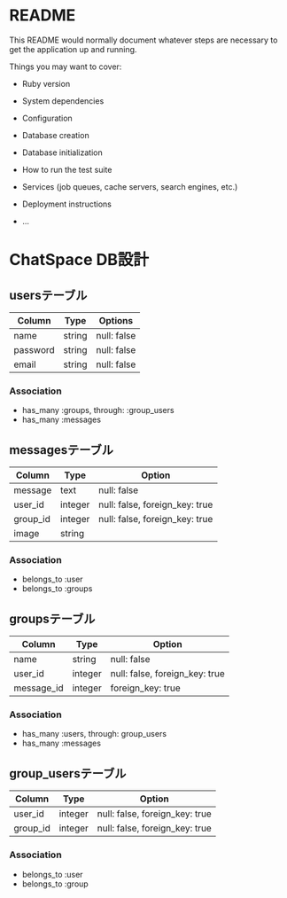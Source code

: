 # README

This README would normally document whatever steps are necessary to get the
application up and running.

Things you may want to cover:

* Ruby version

* System dependencies

* Configuration

* Database creation

* Database initialization

* How to run the test suite

* Services (job queues, cache servers, search engines, etc.)

* Deployment instructions

* ...
# ChatSpace DB設計
## usersテーブル
|Column|Type|Options|
|------|----|-------|
|name|string|null: false|
|password|string|null: false|
|email|string|null: false|
### Association
- has_many :groups, through: :group_users 
- has_many :messages

## messagesテーブル
|Column|Type|Option|
|------|----|------|
|message|text|null: false|
|user_id|integer|null: false, foreign_key: true|
|group_id|integer|null: false, foreign_key: true|
|image|string|
### Association
- belongs_to :user
- belongs_to :groups

## groupsテーブル
|Column|Type|Option|
|------|----|------|
|name|string|null: false|
|user_id|integer|null: false, foreign_key: true|
|message_id|integer|foreign_key: true|
### Association
- has_many :users, through: group_users
- has_many :messages

## group_usersテーブル
|Column|Type|Option|
|------|----|------|
|user_id|integer|null: false, foreign_key: true|
|group_id|integer|null: false, foreign_key: true|
### Association
- belongs_to :user
- belongs_to :group